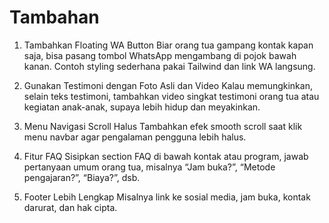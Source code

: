 # Tambahan
1. Tambahkan Floating WA Button
Biar orang tua gampang kontak kapan saja, bisa pasang tombol WhatsApp mengambang di pojok bawah kanan.
Contoh styling sederhana pakai Tailwind dan link WA langsung.

2. Gunakan Testimoni dengan Foto Asli dan Video
Kalau memungkinkan, selain teks testimoni, tambahkan video singkat testimoni orang tua atau kegiatan anak-anak, supaya lebih hidup dan meyakinkan.

3. Menu Navigasi Scroll Halus
Tambahkan efek smooth scroll saat klik menu navbar agar pengalaman pengguna lebih halus.

4. Fitur FAQ
Sisipkan section FAQ di bawah kontak atau program, jawab pertanyaan umum orang tua, misalnya “Jam buka?”, “Metode pengajaran?”, “Biaya?”, dsb.

5. Footer Lebih Lengkap
Misalnya link ke sosial media, jam buka, kontak darurat, dan hak cipta.
